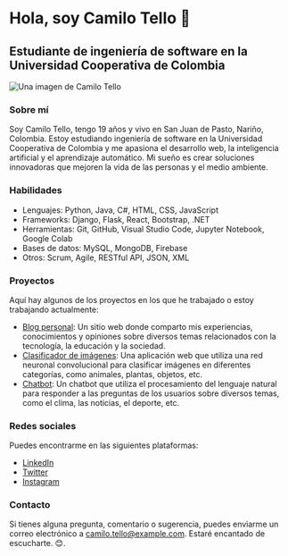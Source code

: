 

# Hola, soy Camilo Tello 👋
## Estudiante de ingeniería de software en la Universidad Cooperativa de Colombia

![Una imagen de Camilo Tello](https://example.com/camilo.jpg)

### Sobre mí
Soy Camilo Tello, tengo 19 años y vivo en San Juan de Pasto, Nariño, Colombia. Estoy estudiando ingeniería de software en la Universidad Cooperativa de Colombia y me apasiona el desarrollo web, la inteligencia artificial y el aprendizaje automático. Mi sueño es crear soluciones innovadoras que mejoren la vida de las personas y el medio ambiente.

### Habilidades
- Lenguajes: Python, Java, C#, HTML, CSS, JavaScript
- Frameworks: Django, Flask, React, Bootstrap, .NET
- Herramientas: Git, GitHub, Visual Studio Code, Jupyter Notebook, Google Colab
- Bases de datos: MySQL, MongoDB, Firebase
- Otros: Scrum, Agile, RESTful API, JSON, XML

### Proyectos
Aquí hay algunos de los proyectos en los que he trabajado o estoy trabajando actualmente:

- [Blog personal](https://example.com/blog): Un sitio web donde comparto mis experiencias, conocimientos y opiniones sobre diversos temas relacionados con la tecnología, la educación y la sociedad.
- [Clasificador de imágenes](https://github.com/camilo/image-classifier): Una aplicación web que utiliza una red neuronal convolucional para clasificar imágenes en diferentes categorías, como animales, plantas, objetos, etc.
- [Chatbot](https://github.com/camilo/chatbot): Un chatbot que utiliza el procesamiento del lenguaje natural para responder a las preguntas de los usuarios sobre diversos temas, como el clima, las noticias, el deporte, etc.

### Redes sociales
Puedes encontrarme en las siguientes plataformas:

- [LinkedIn](https://www.linkedin.com/in/camilo-tello)
- [Twitter](https://twitter.com/camilo_tello)
- [Instagram](https://www.instagram.com/camilo_tello)

### Contacto
Si tienes alguna pregunta, comentario o sugerencia, puedes enviarme un correo electrónico a camilo.tello@example.com. Estaré encantado de escucharte. 😊.

<!--
**Ckm1204/Ckm1204** is a ✨ _special_ ✨ repository because its `README.md` (this file) appears on your GitHub profile.

Here are some ideas to get you started:

- 🔭 I’m currently working on ...
- 🌱 I’m currently learning ...
- 👯 I’m looking to collaborate on ...
- 🤔 I’m looking for help with ...
- 💬 Ask me about ...
- 📫 How to reach me: ...
- 😄 Pronouns: ...
- ⚡ Fun fact: ...
-->
